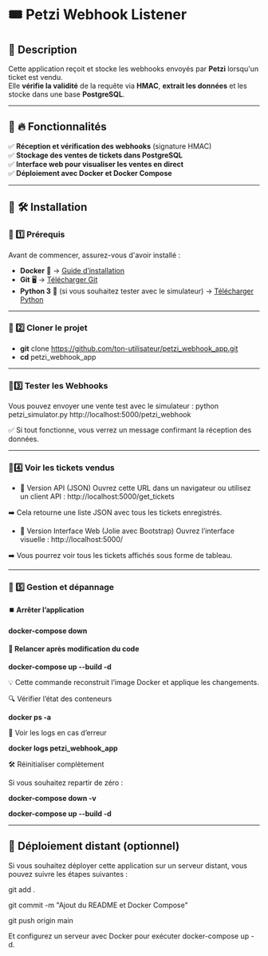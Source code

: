 # 🎟️ Petzi Webhook Listener

## 📌 Description
Cette application reçoit et stocke les webhooks envoyés par **Petzi** lorsqu'un ticket est vendu.  
Elle **vérifie la validité** de la requête via **HMAC**, **extrait les données** et les stocke dans une base **PostgreSQL**.

---

## 📌 🔥 Fonctionnalités  

✅ **Réception et vérification des webhooks** (signature HMAC)  
✅ **Stockage des ventes de tickets dans PostgreSQL**  
✅ **Interface web pour visualiser les ventes en direct**  
✅ **Déploiement avec Docker et Docker Compose**  

---

## 📌 🛠 Installation  

### 🔹 1️⃣ **Prérequis**
Avant de commencer, assurez-vous d'avoir installé :
- **Docker** 🐳 → [Guide d’installation](https://docs.docker.com/get-docker/)
- **Git** 🖥️ → [Télécharger Git](https://git-scm.com/downloads)
- **Python 3** 🐍 (si vous souhaitez tester avec le simulateur) → [Télécharger Python](https://www.python.org/downloads/)

---

### 🔹 2️⃣ **Cloner le projet**
- **git** clone https://github.com/ton-utilisateur/petzi_webhook_app.git
- **cd** petzi_webhook_app
---

### 🔹3️⃣ **Tester les Webhooks**
Vous pouvez envoyer une vente test avec le simulateur :
python petzi_simulator.py http://localhost:5000/petzi_webhook

✅ Si tout fonctionne, vous verrez un message confirmant la réception des données.

---

### 🔹4️⃣ Voir les tickets vendus
- 🔹 Version API (JSON)
Ouvrez cette URL dans un navigateur ou utilisez un client API :
http://localhost:5000/get_tickets

➡️ Cela retourne une liste JSON avec tous les tickets enregistrés.

- 🔹 Version Interface Web (Jolie avec Bootstrap)
Ouvrez l’interface visuelle :
http://localhost:5000/

➡️ Vous pourrez voir tous les tickets affichés sous forme de tableau.

---

### 🔹 5️⃣ Gestion et dépannage

#### ⏹️ Arrêter l’application

**docker-compose down**


#### 🔄 Relancer après modification du code

**docker-compose up --build -d**

💡 Cette commande reconstruit l’image Docker et applique les changements.

🔍 Vérifier l’état des conteneurs

**docker ps -a**


📌 Voir les logs en cas d’erreur

**docker logs petzi_webhook_app**

🛠 Réinitialiser complètement

Si vous souhaitez repartir de zéro :

**docker-compose down -v**

**docker-compose up --build -d**

---

## 📌 Déploiement distant (optionnel)
Si vous souhaitez déployer cette application sur un serveur distant, vous pouvez suivre les étapes suivantes :

git add .

git commit -m "Ajout du README et Docker Compose"

git push origin main

Et configurez un serveur avec Docker pour exécuter docker-compose up -d.
